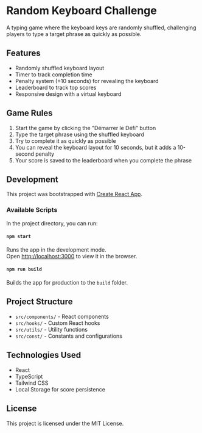 # Random Keyboard Challenge

A typing game where the keyboard keys are randomly shuffled, challenging players to type a target phrase as quickly as possible.

## Features

- Randomly shuffled keyboard layout
- Timer to track completion time
- Penalty system (+10 seconds) for revealing the keyboard
- Leaderboard to track top scores
- Responsive design with a virtual keyboard

## Game Rules

1. Start the game by clicking the "Démarrer le Défi" button
2. Type the target phrase using the shuffled keyboard
3. Try to complete it as quickly as possible
4. You can reveal the keyboard layout for 10 seconds, but it adds a 10-second penalty
5. Your score is saved to the leaderboard when you complete the phrase

## Development

This project was bootstrapped with [Create React App](https://github.com/facebook/create-react-app).

### Available Scripts

In the project directory, you can run:

#### `npm start`

Runs the app in the development mode.\
Open [http://localhost:3000](http://localhost:3000) to view it in the browser.

#### `npm run build`

Builds the app for production to the `build` folder.

## Project Structure

- `src/components/` - React components
- `src/hooks/` - Custom React hooks
- `src/utils/` - Utility functions
- `src/const/` - Constants and configurations

## Technologies Used

- React
- TypeScript
- Tailwind CSS
- Local Storage for score persistence

## License

This project is licensed under the MIT License.
